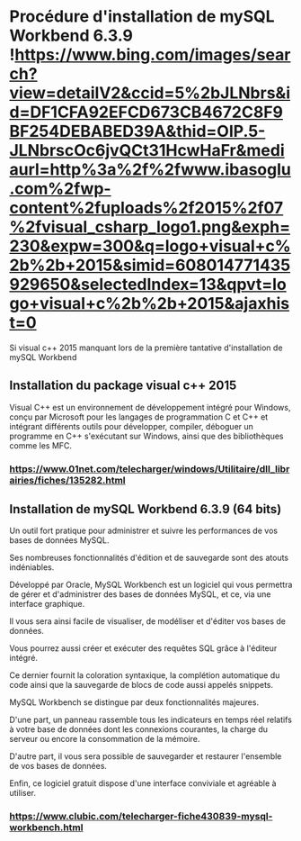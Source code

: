 # Procédure d'installation de mySQL Workbend 6.3.9 !https://www.bing.com/images/search?view=detailV2&ccid=5%2bJLNbrs&id=DF1CFA92EFCD673CB4672C8F9BF254DEBABED39A&thid=OIP.5-JLNbrscOc6jvQCt31HcwHaFr&mediaurl=http%3a%2f%2fwww.ibasoglu.com%2fwp-content%2fuploads%2f2015%2f07%2fvisual_csharp_logo1.png&exph=230&expw=300&q=logo+visual+c%2b%2b+2015&simid=608014771435929650&selectedIndex=13&qpvt=logo+visual+c%2b%2b+2015&ajaxhist=0

Si visual c++ 2015 manquant lors de la première tantative d'installation de mySQL Workbend

## Installation du package visual c++ 2015 

Visual C++ est un environnement de développement intégré pour Windows, conçu par Microsoft 
pour les langages de programmation C et C++ et intégrant différents outils pour développer, 
compiler, déboguer un programme en C++ s'exécutant sur Windows, ainsi que des bibliothèques comme les MFC.

### https://www.01net.com/telecharger/windows/Utilitaire/dll_librairies/fiches/135282.html

## Installation de mySQL Workbend 6.3.9 (64 bits)

Un outil fort pratique pour administrer et suivre les performances de vos bases de données MySQL.

Ses nombreuses fonctionnalités d'édition et de sauvegarde sont des atouts indéniables. 

Développé par Oracle, MySQL Workbench est un logiciel qui vous permettra de gérer et d'administrer 
des bases de données MySQL, et ce, via une interface graphique.

Il vous sera ainsi facile de visualiser, de modéliser et d'éditer vos bases de données. 

Vous pourrez aussi créer et exécuter des requêtes SQL grâce à l'éditeur intégré.

Ce dernier fournit la coloration syntaxique, la complétion automatique du code ainsi que la sauvegarde 
de blocs de code aussi appelés snippets.

MySQL Workbench se distingue par deux fonctionnalités majeures. 

D'une part, un panneau rassemble tous les indicateurs en temps réel relatifs à votre base de données 
dont les connexions courantes, la charge du serveur ou encore la consommation de la mémoire.

D'autre part, il vous sera possible de sauvegarder et restaurer l'ensemble de vos bases de données.

Enfin, ce logiciel gratuit dispose d'une interface conviviale et agréable à utiliser.

### https://www.clubic.com/telecharger-fiche430839-mysql-workbench.html

